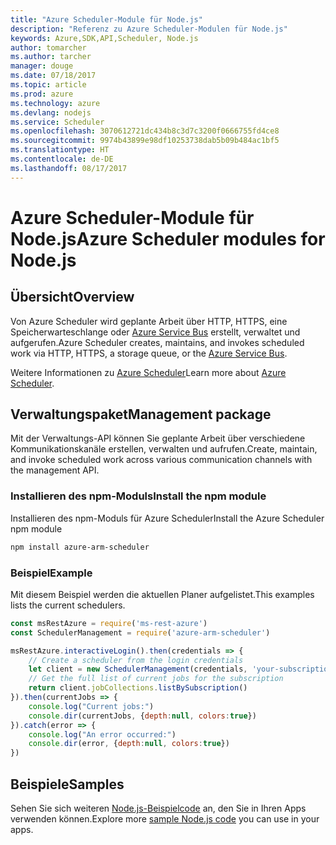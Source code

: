 ```yaml
---
title: "Azure Scheduler-Module für Node.js"
description: "Referenz zu Azure Scheduler-Modulen für Node.js"
keywords: Azure,SDK,API,Scheduler, Node.js
author: tomarcher
ms.author: tarcher
manager: douge
ms.date: 07/18/2017
ms.topic: article
ms.prod: azure
ms.technology: azure
ms.devlang: nodejs
ms.service: Scheduler
ms.openlocfilehash: 3070612721dc434b8c3d7c3200f0666755fd4ce8
ms.sourcegitcommit: 9974b43899e98df10253738dab5b09b484ac1bf5
ms.translationtype: HT
ms.contentlocale: de-DE
ms.lasthandoff: 08/17/2017
---
```

# <a name="azure-scheduler-modules-for-nodejs"></a><span data-ttu-id="32608-104">Azure Scheduler-Module für Node.js</span><span class="sxs-lookup"><span data-stu-id="32608-104">Azure Scheduler modules for Node.js</span></span>

## <a name="overview"></a><span data-ttu-id="32608-105">Übersicht</span><span class="sxs-lookup"><span data-stu-id="32608-105">Overview</span></span>

<span data-ttu-id="32608-106">Von Azure Scheduler wird geplante Arbeit über HTTP, HTTPS, eine Speicherwarteschlange oder [Azure Service Bus](/azure/service-bus-messaging/service-bus-messaging-overview) erstellt, verwaltet und aufgerufen.</span><span class="sxs-lookup"><span data-stu-id="32608-106">Azure Scheduler creates, maintains, and invokes scheduled work via HTTP, HTTPS, a storage queue, or the [Azure Service Bus](/azure/service-bus-messaging/service-bus-messaging-overview).</span></span>

<span data-ttu-id="32608-107">Weitere Informationen zu [Azure Scheduler](/azure/scheduler/scheduler-intro)</span><span class="sxs-lookup"><span data-stu-id="32608-107">Learn more about [Azure Scheduler](/azure/scheduler/scheduler-intro).</span></span>

## <a name="management-package"></a><span data-ttu-id="32608-108">Verwaltungspaket</span><span class="sxs-lookup"><span data-stu-id="32608-108">Management package</span></span>

<span data-ttu-id="32608-109">Mit der Verwaltungs-API können Sie geplante Arbeit über verschiedene Kommunikationskanäle erstellen, verwalten und aufrufen.</span><span class="sxs-lookup"><span data-stu-id="32608-109">Create, maintain, and invoke scheduled work across various communication channels with the management API.</span></span>

### <a name="install-the-npm-module"></a><span data-ttu-id="32608-110">Installieren des npm-Moduls</span><span class="sxs-lookup"><span data-stu-id="32608-110">Install the npm module</span></span>

<span data-ttu-id="32608-111">Installieren des npm-Moduls für Azure Scheduler</span><span class="sxs-lookup"><span data-stu-id="32608-111">Install the Azure Scheduler npm module</span></span>

```bash
npm install azure-arm-scheduler
```

### <a name="example"></a><span data-ttu-id="32608-112">Beispiel</span><span class="sxs-lookup"><span data-stu-id="32608-112">Example</span></span>

<span data-ttu-id="32608-113">Mit diesem Beispiel werden die aktuellen Planer aufgelistet.</span><span class="sxs-lookup"><span data-stu-id="32608-113">This examples lists the current schedulers.</span></span>

```javascript
const msRestAzure = require('ms-rest-azure')
const SchedulerManagement = require('azure-arm-scheduler')

msRestAzure.interactiveLogin().then(credentials => {
    // Create a scheduler from the login credentials
    let client = new SchedulerManagement(credentials, 'your-subscription-id')
    // Get the full list of current jobs for the subscription
    return client.jobCollections.listBySubscription()
}).then(currentJobs => {
    console.log("Current jobs:")
    console.dir(currentJobs, {depth:null, colors:true})
}).catch(error => {
    console.log("An error occurred:")
    console.dir(error, {depth:null, colors:true})
})
```

## <a name="samples"></a><span data-ttu-id="32608-114">Beispiele</span><span class="sxs-lookup"><span data-stu-id="32608-114">Samples</span></span>

<span data-ttu-id="32608-115">Sehen Sie sich weiteren [Node.js-Beispielcode](https://azure.microsoft.com/resources/samples/?platform=nodejs) an, den Sie in Ihren Apps verwenden können.</span><span class="sxs-lookup"><span data-stu-id="32608-115">Explore more [sample Node.js code](https://azure.microsoft.com/resources/samples/?platform=nodejs) you can use in your apps.</span></span>
